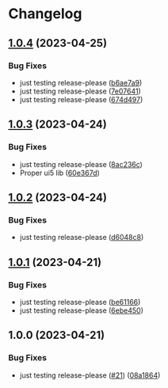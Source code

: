 # Changelog

## [1.0.4](https://github.com/mauriciolauffer/openui5-ratingshroom/compare/v1.0.3...v1.0.4) (2023-04-25)


### Bug Fixes

* just testing release-please ([b6ae7a9](https://github.com/mauriciolauffer/openui5-ratingshroom/commit/b6ae7a946923bebcc0e891f2fcd7181f2668ff2e))
* just testing release-please ([7e07641](https://github.com/mauriciolauffer/openui5-ratingshroom/commit/7e076415064e99529308d87dd1628445532c7a93))
* just testing release-please ([674d497](https://github.com/mauriciolauffer/openui5-ratingshroom/commit/674d4979ff022ec3a1fcd20c47437faff6ad2666))

## [1.0.3](https://github.com/mauriciolauffer/openui5-ratingshroom/compare/v1.0.2...v1.0.3) (2023-04-24)


### Bug Fixes

* just testing release-please ([8ac236c](https://github.com/mauriciolauffer/openui5-ratingshroom/commit/8ac236cba62a7a594178ea58f7306cdf327f22ab))
* Proper ui5 lib ([60e367d](https://github.com/mauriciolauffer/openui5-ratingshroom/commit/60e367da17476566039575e4c056f9ce816f621d))

## [1.0.2](https://github.com/mauriciolauffer/openui5-ratingshroom/compare/v1.0.1...v1.0.2) (2023-04-24)


### Bug Fixes

* just testing release-please ([d6048c8](https://github.com/mauriciolauffer/openui5-ratingshroom/commit/d6048c8ddb28d34e1a39b4f3426a32c1d828615a))

## [1.0.1](https://github.com/mauriciolauffer/openui5-ratingshroom/compare/v1.0.0...v1.0.1) (2023-04-21)


### Bug Fixes

* just testing release-please ([be61166](https://github.com/mauriciolauffer/openui5-ratingshroom/commit/be61166425f61ed755de9f6d38c07d03b9e950db))
* just testing release-please ([6ebe450](https://github.com/mauriciolauffer/openui5-ratingshroom/commit/6ebe450394496a8b38cde2bb1cd30bfdef54c31e))

## 1.0.0 (2023-04-21)


### Bug Fixes

* just testing release-please ([#21](https://github.com/mauriciolauffer/openui5-ratingshroom/issues/21)) ([08a1864](https://github.com/mauriciolauffer/openui5-ratingshroom/commit/08a1864a22bc73d0ea23e28c8a402c93c7f32410))
